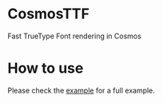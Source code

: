 # CosmosTTF

Fast TrueType Font rendering in Cosmos

# How to use

Please check the [example](https://github.com/GoldenretriverYT/CosmosTTF/blob/main/CosmosTTF.TestKernel/Kernel.cs) for a full example.